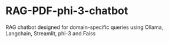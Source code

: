# RAG-PDF-phi-3-chatbot
RAG chatbot designed for domain-specific queries using Ollama, Langchain, Streamlit, phi-3 and Faiss
